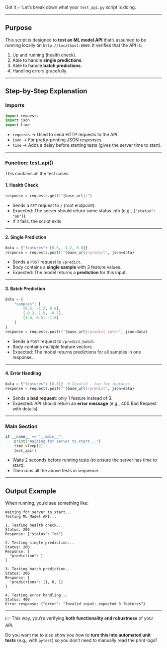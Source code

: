 Got it ✅ Let’s break down what your `test_api.py` script is doing.

---

## **Purpose**

This script is designed to **test an ML model API** that’s assumed to be running locally on `http://localhost:8000`.
It verifies that the API is:

1. Up and running (health check).
2. Able to handle **single predictions**.
3. Able to handle **batch predictions**.
4. Handling errors gracefully.

---

## **Step-by-Step Explanation**

### **Imports**

```python
import requests
import json
import time
```

* `requests` → Used to send HTTP requests to the API.
* `json` → For pretty-printing JSON responses.
* `time` → Adds a delay before starting tests (gives the server time to start).

---

### **Function: test\_api()**

This contains all the test cases.

#### **1. Health Check**

```python
response = requests.get(f"{base_url}/")
```

* Sends a `GET` request to `/` (root endpoint).
* Expected: The server should return some status info (e.g., `{"status": "ok"}`).
* If it fails, the script exits.

---

#### **2. Single Prediction**

```python
data = {"features": [0.5, -1.2, 0.8]}
response = requests.post(f"{base_url}/predict", json=data)
```

* Sends a `POST` request to `/predict`.
* Body contains a **single sample** with 3 feature values.
* Expected: The model returns a **prediction** for this input.

---

#### **3. Batch Prediction**

```python
data = {
    "samples": [
        [0.5, -1.2, 0.8],
        [-0.3, 1.5, -0.7],
        [1.0, 0.5, -1.0]
    ]
}
response = requests.post(f"{base_url}/predict_batch", json=data)
```

* Sends a `POST` request to `/predict_batch`.
* Body contains multiple feature vectors.
* Expected: The model returns predictions for all samples in one response.

---

#### **4. Error Handling**

```python
data = {"features": [0.5]}  # Invalid - too few features
response = requests.post(f"{base_url}/predict", json=data)
```

* Sends a **bad request**: only 1 feature instead of 3.
* Expected: API should return an **error message** (e.g., 400 Bad Request with details).

---

### **Main Section**

```python
if __name__ == "__main__":
    print("Waiting for server to start...")
    time.sleep(2)
    test_api()
```

* Waits 2 seconds before running tests (to ensure the server has time to start).
* Then runs all the above tests in sequence.

---

## **Output Example**

When running, you’d see something like:

```
Waiting for server to start...
Testing ML Model API...

1. Testing health check...
Status: 200
Response: {"status": "ok"}

2. Testing single prediction...
Status: 200
Response: {
  "prediction": 1
}

3. Testing batch prediction...
Status: 200
Response: {
  "predictions": [1, 0, 1]
}

4. Testing error handling...
Status: 400
Error response: {"error": "Invalid input: expected 3 features"}
```

---

👉 This way, you’re verifying **both functionality and robustness** of your API.

Do you want me to also show you how to **turn this into automated unit tests** (e.g., with `pytest`) so you don’t need to manually read the print logs?
